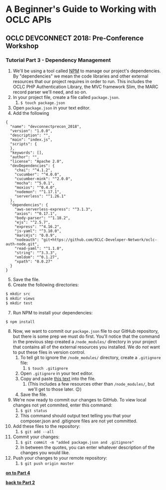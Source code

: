 # A Beginner's Guide to Working with OCLC APIs
## OCLC DEVCONNECT 2018: Pre-Conference Workshop
### Tutorial Part 3 - Dependency Management

1. We'll be using a tool called [NPM](https://www.npmjs.com) to manage our project's dependencies. By "dependencies" we mean the code libraries and other external resources that our project requires in order to run. This includes the OCLC PHP Authentication Library, the MVC framework Slim, the MARC record parser we'll need, and so on.
2. In your project file, create a file called `package.json`.
	1. `$ touch package.json`
3. Open `package.json` in your text editor.
4. Add the following
```
{
  "name": "devconnectprecon_2018",
  "version": "1.0.0",
  "description": "",
  "main": "index.js",
  "scripts": {
  },
  "keywords": [],
  "author": "",
  "license": "Apache 2.0",
  "devDependencies": {
    "chai": "^4.1.2",
    "cucumber": "^4.0.0",
    "cucumber-mink": "^2.0.0",    
    "mocha": "^5.0.1",
    "moxios": "^0.4.0",
    "nodemon": "^1.17.1",
    "serverless": "^1.26.1"
  },
  "dependencies": {
    "aws-serverless-express": "^3.1.3",
    "axios": "^0.17.1",
    "body-parser": "^1.18.2",
    "ejs": "^2.5.7",
    "express": "^4.16.2",
    "js-yaml": "^3.10.0",
    "marc4js": "0.0.9",
    "nodeauth": "git+https://github.com/OCLC-Developer-Network/oclc-auth-node.git",    
    "read-yaml": "^1.1.0",
    "string": "^3.3.3",
    "xmldom": "^0.1.27",
    "xpath": "0.0.27"
  }
}
```

5. Save the file.
6. Create the following directories:
```bash
$ mkdir src
$ mkdir views
$ mkdir test
```
7. Run NPM to install your dependencies:
```bash
$ npm install
```
8. Now, we want to commit our `package.json` file to our GitHub repository, but there is some prep we must do first. You'll notice that the command in the previous step created a `/node_modules/` directory in your project that contains all of the external resources you installed. We do *not* want to put these files in version control.
	1. To tell git to ignore the `/node_modules/` directory, create a `.gitignore` file:
		1. `$ touch .gitignore`
	2. Open `.gitignore` in your text editor.
	3. Copy and paste [this text](https://github.com/OCLC-Developer-Network/devconnnect2018precon/blob/master/.gitignore) into the file.
		1. (This includes a few resources other than `/node_modules/`, but we'll get to those later. :wink:)
	4. Save the file.
9. We're now ready to commit our changes to GitHub. To view local changes not yet commited, enter this command:
	1. `$ git status`
	2. This command should output text telling you that your composer.json and .gitignore files are not yet committed.
10. Add these files to the repository:
	1. `$ git add --all`
11. Commit your changes:
	1. `$ git commit -m "added package.json and .gitignore"`
	2. In between the quotes, you can enter whatever description of the changes you would like.
12. Push your changes to your remote repository:
	1. `$ git push origin master`

**[on to Part 4](tutorial-04.md)**

**[back to Part 2](tutorial-02.md)**